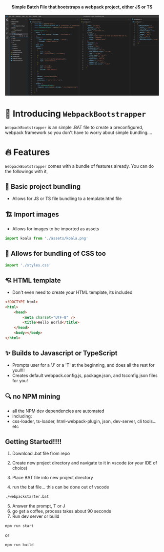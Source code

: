 
<h4 align="center">Simple Batch File that bootstraps a webpack project, either JS or TS</h4>

![Screenshot](/bootstrap.png?raw=true "Screenshot")

# 👋 Introducing `WebpackBootstrapper`

`WebpackBootstrapper` is an simple .BAT file to create a preconfigured, webpack framework so you don't have to worry about simple bundling....

# 🔥 Features
`WebpackBootstrapper` comes with a bundle of features already. You can do the followings with it,

## 🔢 Basic project bundling
 - Allows for JS or TS file bundling to a template.html file

## 🏗️ Import images
- Allows for images to be imported as assets

```js
import koala from './assets/koala.png'
```

## 📢 Allows for bundling of CSS too

```js
import './styles.css'
```

## 💘 HTML template
- Don't even need to create your HTML template, its included

```html
<!DOCTYPE html>
<html>
    <head>
        <meta charset="UTF-8" />
        <title>Hello World</title>
    </head>
    <body></body>
</html>
```

## ✨ Builds to Javascript or TypeScript
- Prompts user for a 'J' or a 'T' at the beginning, and does all the rest for you!!!!
- Creates default webpack.config.js, package.json, and tsconfig.json files for you!

## 🔍 no NPM mining
- all the NPM dev dependencies are automated
 - including:
  - css-loader, ts-loader, html-webpack-plugin, json, dev-server, cli tools... etc 

## Getting Started!!!!
1. Download .bat file from repo

2. Create new project directory and navigate to it in vscode (or your IDE of choice)

3. Place BAT file into new project directory

4. run the bat file... this can be done out of vscode

```bash
./webpackstarter.bat
```

5. Answer the prompt, T or J
6. go get a coffee, process takes about 90 seconds
7. Run dev server or build

```bash
npm run start
```
or
```bash
npm run build
```
